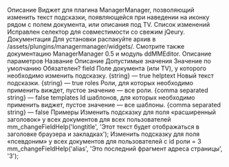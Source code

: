 Описание
Виджет для плагина ManagerManager, позволяющий изменить текст подсказки, появляющейся при наведении на иконку рядом с полем документа, или описания под TV.
Список изменений
Исправлен селектор для совместимости со свежим jQeury.
Документация
Для установки распакуйте архив в /assets/plungins/managermanager/widgets/. Смотрите также документацию ManagerManager 0.5 и модуль ddMMEditor.
Описание параметров
Название	Описание	Допустимые значения	Значение по умолчанию	Обязателен?
field	Поле документа (или TV), у которого необходимо изменить подсказку.	{string}	—	true
helptext	Новый текст подсказки.	{string}	—	true
roles	Роли, для которых необходимо применить виждет, пустое значение — все роли.	{comma separated string}	—	false
templates	Id шаблонов, для которых необходимо применить виджет, пустое значение — все шаблоны.	{comma separated string}	—	false
Примеры
Изменить подсказку для поля «расширенный заголовок» у всех документов для всех пользователей
mm_changeFieldHelp('longtitle', 'Этот текст будет отображаться в заголовке браузера и закладках');
Изменить подсказку для поля «псевдоним» у всех документов для пользователей с id роли = 3
mm_changeFieldHelp('alias', 'Это последний фрагмент адреса страницы', '3');